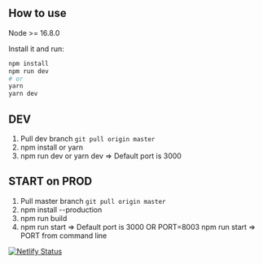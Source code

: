 ## How to use

Node >= 16.8.0

Install it and run:

```bash
npm install
npm run dev
# or
yarn
yarn dev
```


## DEV
  1. Pull dev branch `git pull origin master`
  2. npm install or yarn
  3. npm run dev or yarn dev => Default port is 3000


## START on PROD
  1. Pull master branch `git pull origin master`
  2. npm install --production
  3. npm run build
  4. npm run start => Default port is 3000   OR   PORT=8003 npm run start => PORT from command line

[![Netlify Status](https://api.netlify.com/api/v1/badges/3ff8cfdb-1c44-4ab7-b2cf-75bfda4fec90/deploy-status)](https://app.netlify.com/sites/stately-chimera-70e459/deploys)
